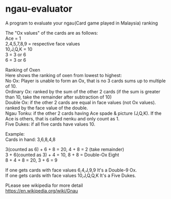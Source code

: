 # ngau-evaluator
A program to evaluate your ngau(Card game played in Malaysia) ranking

The "Ox values" of the cards are as follows:<br>
Ace = 1<br>
2,4,5,7,8,9 = respective face values<br>
10,J,Q,K = 10<br>
3 = 3 or 6<br>
6 = 3 or 6<br>

Ranking of Oxen<br>
Here shows the ranking of oxen from lowest to highest:<br>
No Ox: Player is unable to form an Ox, that is no 3 cards sums up to multiple of 10.<br>
Ordinary Ox: ranked by the sum of the other 2 cards (if the sum is greater than 10, take the remainder after subtraction of 10)<br>
Double Ox: if the other 2 cards are equal in face values (not Ox values). ranked by the face value of the double.<br>
Ngau Tonku: if the other 2 cards having Ace spade & picture (J,Q,K). If the Ace is others, that is called nenku and only count as 1.<br>
Five Dukes: if all five cards have values 10.<br>

Example:<br>
Cards in hand: 3,6,8,4,8<br>

3(counted as 6) + 6 + 8 = 20, 4 + 8 = 2 (take remainder)<br>
3 + 6(counted as 3) + 4 = 10, 8 + 8 = Double-Ox Eight<br>
8 + 4 + 8 = 20, 3 + 6 = 9<br>

If one gets cards with face values 6,4,J,9,9 It's a Double-9 Ox.<br>
If one gets cards with face values 10,J,Q,Q,K It's a Five Dukes.<br>

PLease see wikipedia for more detail<br>
https://en.wikipedia.org/wiki/Gnau
